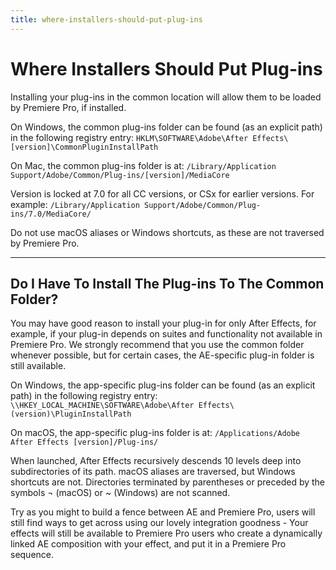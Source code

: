 ```yaml
---
title: where-installers-should-put-plug-ins
---
```


# Where Installers Should Put Plug-ins

Installing your plug-ins in the common location will allow them to be loaded by Premiere Pro, if installed.

On Windows, the common plug-ins folder can be found (as an explicit path) in the following registry entry: `HKLM\SOFTWARE\Adobe\After Effects\[version]\CommonPluginInstallPath`

On Mac, the common plug-ins folder is at: `/Library/Application Support/Adobe/Common/Plug-ins/[version]/MediaCore`

Version is locked at 7.0 for all CC versions, or CSx for earlier versions. For example: `/Library/Application Support/Adobe/Common/Plug-ins/7.0/MediaCore/`

Do not use macOS aliases or Windows shortcuts, as these are not traversed by Premiere Pro.

---

## Do I Have To Install The Plug-ins To The Common Folder?

You may have good reason to install your plug-in for only After Effects, for example, if your plug-in depends on suites and functionality not available in Premiere Pro. We strongly recommend that you use the common folder whenever possible, but for certain cases, the AE-specific plug-in folder is still available.

On Windows, the app-specific plug-ins folder can be found (as an explicit path) in the following registry entry: `\\HKEY_LOCAL_MACHINE\SOFTWARE\Adobe\After Effects\(version)\PluginInstallPath`

On macOS, the app-specific plug-ins folder is at: `/Applications/Adobe After Effects [version]/Plug-ins/`

When launched, After Effects recursively descends 10 levels deep into subdirectories of its path. macOS aliases are traversed, but Windows shortcuts are not. Directories terminated by parentheses or preceded by the symbols ¬ (macOS) or ~ (Windows) are not scanned.

Try as you might to build a fence between AE and Premiere Pro, users will still find ways to get across using our lovely integration goodness - Your effects will still be available to Premiere Pro users who create a dynamically linked AE composition with your effect, and put it in a Premiere Pro sequence.
